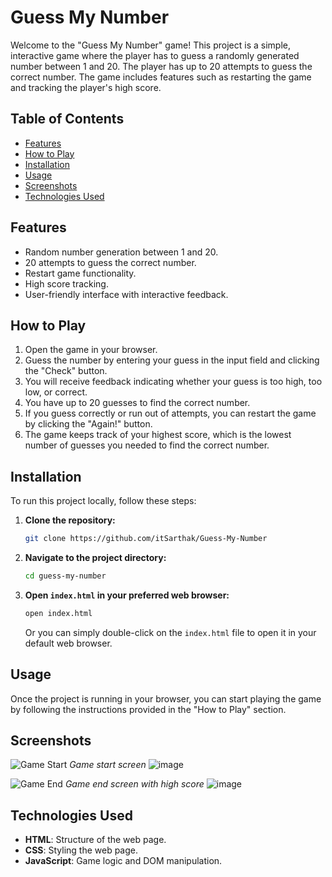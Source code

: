 # Guess My Number

Welcome to the "Guess My Number" game! This project is a simple, interactive game where the player has to guess a randomly generated number between 1 and 20. The player has up to 20 attempts to guess the correct number. The game includes features such as restarting the game and tracking the player's high score.

## Table of Contents

- [Features](#features)
- [How to Play](#how-to-play)
- [Installation](#installation)
- [Usage](#usage)
- [Screenshots](#screenshots)
- [Technologies Used](#technologies-used)

## Features

- Random number generation between 1 and 20.
- 20 attempts to guess the correct number.
- Restart game functionality.
- High score tracking.
- User-friendly interface with interactive feedback.

## How to Play

1. Open the game in your browser.
2. Guess the number by entering your guess in the input field and clicking the "Check" button.
3. You will receive feedback indicating whether your guess is too high, too low, or correct.
4. You have up to 20 guesses to find the correct number.
5. If you guess correctly or run out of attempts, you can restart the game by clicking the "Again!" button.
6. The game keeps track of your highest score, which is the lowest number of guesses you needed to find the correct number.

## Installation

To run this project locally, follow these steps:

1. **Clone the repository:**

   ```sh
   git clone https://github.com/itSarthak/Guess-My-Number
   ```

2. **Navigate to the project directory:**

   ```sh
   cd guess-my-number
   ```

3. **Open `index.html` in your preferred web browser:**

   ```sh
   open index.html
   ```

   Or you can simply double-click on the `index.html` file to open it in your default web browser.

## Usage

Once the project is running in your browser, you can start playing the game by following the instructions provided in the "How to Play" section.

## Screenshots

![Game Start](path/to/screenshot1.png)
*Game start screen*
![image](https://github.com/itSarthak/Guess-My-Number/assets/113413415/13aac1a5-1228-4ec2-8c0b-ac9f127704a6)

![Game End](path/to/screenshot3.png)
*Game end screen with high score*
![image](https://github.com/itSarthak/Guess-My-Number/assets/113413415/e52c9d7a-43d0-4f36-a292-0384179bba8d)

## Technologies Used

- **HTML**: Structure of the web page.
- **CSS**: Styling the web page.
- **JavaScript**: Game logic and DOM manipulation.

